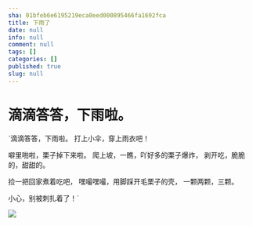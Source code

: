 ```yaml
---
sha: 01bfeb6e6195219eca0eed000895466fa1692fca
title: 下雨了
date: null
info: null
comment: null
tags: []
categories: []
published: true
slug: null
---
```




# 滴滴答答，下雨啦。

`滴滴答答，下雨啦。
打上小伞，穿上雨衣吧！

噼里啪啦，栗子掉下来啦。
爬上坡，一瞧，吖好多的栗子爆炸，
剥开吃，脆脆的，甜甜的。

捡一把回家煮着吃吧，
嘿嘬嘿嘬，用脚踩开毛栗子的壳，
一颗两颗，三颗。

小心，别被刺扎着了！`


![](http://od9niacsj.bkt.clouddn.com/IMG_8263.JPG)
